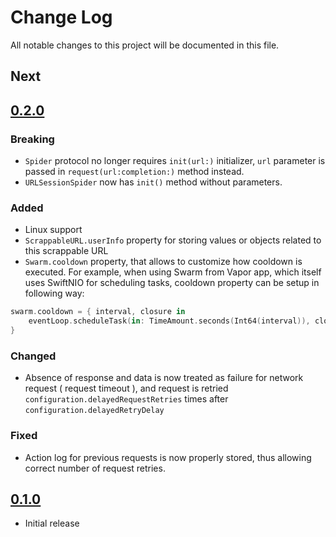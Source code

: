 # Change Log
All notable changes to this project will be documented in this file.

## Next

## [0.2.0](https://github.com/DenTelezhkin/Swarm/releases/tag/0.2.0)

### Breaking

* `Spider` protocol no longer requires `init(url:)` initializer, `url` parameter is passed in `request(url:completion:)` method instead.
* `URLSessionSpider` now has `init()` method without parameters.

### Added

* Linux support
* `ScrappableURL.userInfo` property for storing values or objects related to this scrappable URL
* `Swarm.cooldown` property, that allows to customize how cooldown is executed. For example, when using Swarm from Vapor app, which itself uses SwiftNIO for scheduling tasks, cooldown property can be setup in following way:

```swift
swarm.cooldown = { interval, closure in
    eventLoop.scheduleTask(in: TimeAmount.seconds(Int64(interval)), closure)
}
```

### Changed

* Absence of response and data is now treated as failure for network request ( request timeout ), and request is retried `configuration.delayedRequestRetries` times after `configuration.delayedRetryDelay`

### Fixed

* Action log for previous requests is now properly stored, thus allowing correct number of request retries.

## [0.1.0](https://github.com/DenTelezhkin/Swarm/releases/tag/0.1.0)

* Initial release

